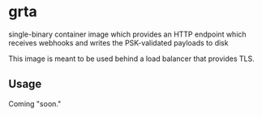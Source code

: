 # grta

single-binary container image which provides an HTTP endpoint which receives webhooks and writes the PSK-validated payloads to disk

This image is meant to be used behind a load balancer that provides TLS.

## Usage

Coming "soon."
